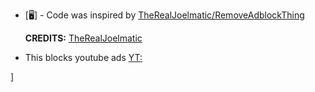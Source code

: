 - [🖥️] - Code was inspired by [TheRealJoelmatic/RemoveAdblockThing](https://github.com/TheRealJoelmatic/RemoveAdblockThing)

  **CREDITS:** [TheRealJoelmatic](https://github.com/TheRealJoelmatic)

- This blocks youtube ads [YT:](https://github.com/YumaIsMe/Something-irrellevant/assets/102835658/3600e1a4-0380-4d4c-9b13-46a01c3c9ed1)

]

